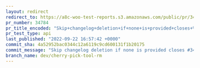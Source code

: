 ```yaml
---
layout: redirect
redirect_to: https://a8c-woo-test-reports.s3.amazonaws.com/public/pr/34784/api/index.html
pr_number: 34784
pr_title_encoded: "Skip+changelog+deletion+if+none+is+provided+closes+%2334604"
pr_test_type: api
last_published: "2022-09-22 16:57:42 +0000"
commit_sha: 4a52952bac0344c12a6119c9cd600131f1b20175
commit_message: "Skip changelog deletion if none is provided closes #34604"
branch_name: dev/cherry-pick-tool-rm
---
```


